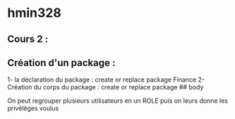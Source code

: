 # hmin328

## Cours 2 :

## Création d'un package : 
1- la déclaration du package : create or replace package Finance 
2- Création du corps du package : create or replace package ## body 

On peut regrouper plusieurs utilisateurs en un ROLE puis on leurs donne les privélèges voulus
